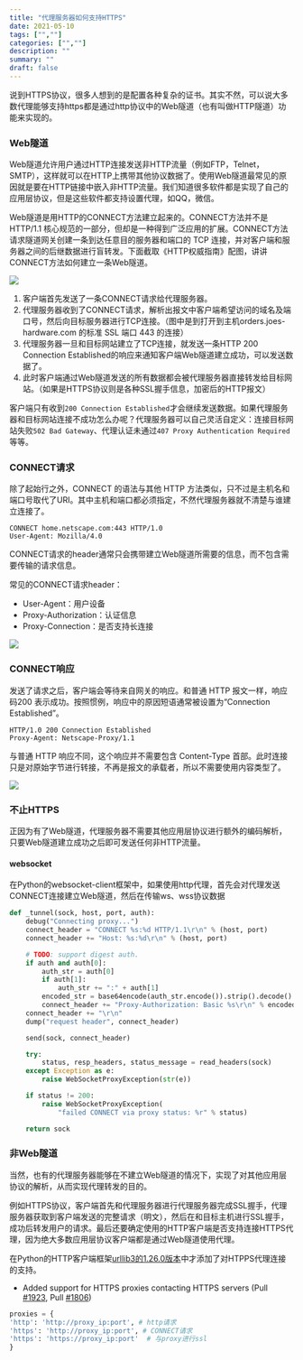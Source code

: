 ```yaml
---
title: "代理服务器如何支持HTTPS"
date: 2021-05-10
tags: ["",""]
categories: ["",""]
description: ""
summary: ""
draft: false
---
```


说到HTTPS协议，很多人想到的是配置各种复杂的证书。其实不然，可以说大多数代理能够支持https都是通过http协议中的Web隧道（也有叫做HTTP隧道）功能来实现的。

### Web隧道

Web隧道允许用户通过HTTP连接发送非HTTP流量（例如FTP，Telnet，SMTP），这样就可以在HTTP上携带其他协议数据了。使用Web隧道最常见的原因就是要在HTTP链接中嵌入非HTTP流量。我们知道很多软件都是实现了自己的应用层协议，但是这些软件都支持设置代理，如QQ，微信。

Web隧道是用HTTP的CONNECT方法建立起来的。CONNECT方法并不是HTTP/1.1 核心规范的一部分，但却是一种得到广泛应用的扩展。CONNECT方法请求隧道网关创建一条到达任意目的服务器和端口的 TCP 连接，并对客户端和服务器之间的后继数据进行盲转发。下面截取《HTTP权威指南》配图，讲讲CONNECT方法如何建立一条Web隧道。

![](https://img.aladdinding.cn/http_connect.png)

1. 客户端首先发送了一条CONNECT请求给代理服务器。
2. 代理服务器收到了CONNECT请求，解析出报文中客户端希望访问的域名及端口号，然后向目标服务器进行TCP连接。（图中是到打开到主机orders.joes-hardware.com 的标准 SSL 端口 443 的连接）
3. 代理服务器一旦和目标网站建立了TCP连接，就发送一条HTTP 200 Connection Established的响应来通知客户端Web隧道建立成功，可以发送数据了。
4. 此时客户端通过Web隧道发送的所有数据都会被代理服务器直接转发给目标网站。（如果是HTTPS协议则是各种SSL握手信息，加密后的HTTP报文）

客户端只有收到`200 Connection Established`才会继续发送数据。如果代理服务器和目标网站连接不成功怎么办呢？代理服务器可以自己灵活自定义：连接目标网站失败`502 Bad Gateway`、代理认证未通过`407 Proxy Authentication Required`等等。

### CONNECT请求

除了起始行之外，CONNECT 的语法与其他 HTTP 方法类似，只不过是主机名和端口号取代了URI。其中主机和端口都必须指定，不然代理服务器就不清楚与谁建立连接了。

```
CONNECT home.netscape.com:443 HTTP/1.0 
User-Agent: Mozilla/4.0
```

CONNECT请求的header通常只会携带建立Web隧道所需要的信息，而不包含需要传输的请求信息。

常见的CONNECT请求header：

- User-Agent：用户设备
- Proxy-Authorization：认证信息
- Proxy-Connection：是否支持长连接

![](https://img.aladdinding.cn/wk_connect.png)

### CONNECT响应

发送了请求之后，客户端会等待来自网关的响应。和普通 HTTP 报文一样，响应码200 表示成功。按照惯例，响应中的原因短语通常被设置为“Connection Established”。

```
HTTP/1.0 200 Connection Established 
Proxy-Agent: Netscape-Proxy/1.1
```

与普通 HTTP 响应不同，这个响应并不需要包含 Content-Type 首部。此时连接只是对原始字节进行转接，不再是报文的承载者，所以不需要使用内容类型了。

![](https://img.aladdinding.cn/wk_connect_res.png)

### 不止HTTPS

正因为有了Web隧道，代理服务器不需要其他应用层协议进行额外的编码解析，只要Web隧道建立成功之后即可发送任何非HTTP流量。

#### websocket

在Python的websocket-client框架中，如果使用http代理，首先会对代理发送CONNECT连接建立Web隧道，然后在传输ws、wss协议数据

```python
def _tunnel(sock, host, port, auth):
    debug("Connecting proxy...")
    connect_header = "CONNECT %s:%d HTTP/1.1\r\n" % (host, port)
    connect_header += "Host: %s:%d\r\n" % (host, port)

    # TODO: support digest auth.
    if auth and auth[0]:
        auth_str = auth[0]
        if auth[1]:
            auth_str += ":" + auth[1]
        encoded_str = base64encode(auth_str.encode()).strip().decode().replace('\n', '')
        connect_header += "Proxy-Authorization: Basic %s\r\n" % encoded_str
    connect_header += "\r\n"
    dump("request header", connect_header)

    send(sock, connect_header)

    try:
        status, resp_headers, status_message = read_headers(sock)
    except Exception as e:
        raise WebSocketProxyException(str(e))

    if status != 200:
        raise WebSocketProxyException(
            "failed CONNECT via proxy status: %r" % status)

    return sock
```

### 非Web隧道

当然，也有的代理服务器能够在不建立Web隧道的情况下，实现了对其他应用层协议的解析，从而实现代理转发的目的。

例如HTTPS协议，客户端首先和代理服务器进行代理服务器完成SSL握手，代理服务器获取到客户端发送的完整请求（明文），然后在和目标主机进行SSL握手，成功后转发用户的请求。最后还要确定使用的HTTP客户端是否支持连接HTTPS代理，因为绝大多数应用层协议客户端都是通过Web隧道使用代理。

在Python的HTTP客户端框架[urllib3的1.26.0版本](https://github.com/urllib3/urllib3/releases/tag/1.26.0)中才添加了对HTPPS代理连接的支持。

- Added support for HTTPS proxies contacting HTTPS servers (Pull [#1923](https://github.com/urllib3/urllib3/pull/1923), Pull [#1806](https://github.com/urllib3/urllib3/pull/1806))

```python
proxies = {
'http': 'http://proxy_ip:port', # http请求
'https': 'http://proxy_ip:port', # CONNECT请求
'https': 'https://proxy_ip:port'  # 与proxy进行ssl
}
```

